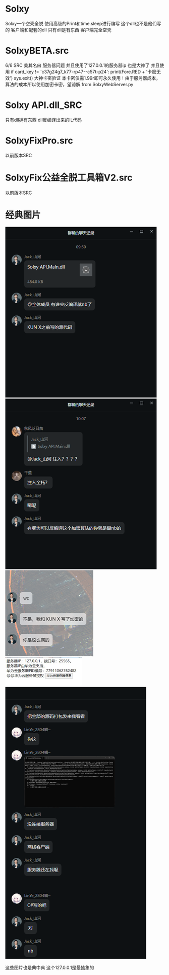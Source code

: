# Solxy
Solxy一个空壳全脱 使用高级的Print和time.sleep进行编写
这个dll也不是他们写的 客户端和配套的dll 只有dll是有东西 客户端完全空壳
# SolxyBETA.src 
6/6 SRC 美其名曰 服务器问题 并且使用了127.0.0.1的服务器ip 也是大神了 并且使用 if card_key != 'c37g24g7_k77-rp47--c57t-p24':
print(Fore.RED + '卡密无效')
sys.exit() 大神卡密验证 
 本卡密仅需1.99r即可永久使用！由于服务器成本，算法的成本所以使用加密卡密，望谅解 from SolxyWebServer.py 
# Solxy API.dll_SRC 
只有dll拥有东西 dll反编译出来的IL代码
# SolxyFixPro.src 
以前版本SRC
# SolxyFix公益全脱工具箱V2.src
以前版本SRC
# 经典图片
![本地路径](1.png)
![本地路径](2.png)
![本地路径](3.png)
![本地路径](4.png)
![本地路径](5.png)

这些图片也是典中典 这个127.0.0.1是最抽象的